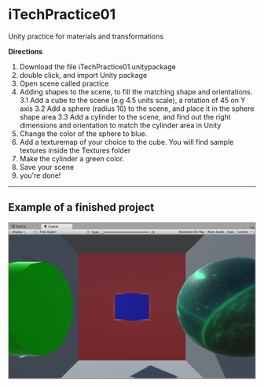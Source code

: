# iTechPractice01
Unity practice for materials and transformations


**Directions**

1. Download the file iTechPractice01.unitypackage
2. double click, and import Unity package
3. Open scene called practice
3. Adding shapes to the scene, to fill the matching shape and orientations.
        3.1 Add a cube to the scene (e.g 4.5 units scale), a rotation of 45 on Y axis
        3.2 Add a sphere (radius 10) to the scene, and place it in the sphere shape area
        3.3 Add a cylinder to the scene, and find out the right dimensions and orientation to match the cylinder area in Unity
4. Change the color of the sphere to blue.
5. Add a texturemap of your choice to the cube. You will find sample textures inside the Textures folder
6. Make the cylinder a green color.
7. Save your scene
8. you're done! 

---

## Example of a finished project

![fit](assignment_01-finished.png)
